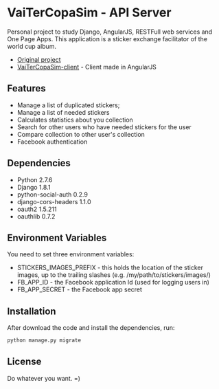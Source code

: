 VaiTerCopaSim - API Server
===
Personal project to study Django, AngularJS, RESTFull web services and One Page Apps. This application is a sticker exchange facilitator of the world cup album.

* [Original project](https://github.com/wormangel/VaiTerCopaSim)
* [VaiTerCopaSim-client](https://github.com/otaciliolacerda/VaiTerCopaSim-client) - Client made in AngularJS

Features
---
* Manage a list of duplicated stickers;
* Manage a list of needed stickers
* Calculates statistics about you collection
* Search for other users who have needed stickers for the user
* Compare collection to other user's collection
* Facebook authentication

Dependencies
---
* Python 2.7.6
* Django 1.8.1
* python-social-auth 0.2.9
* django-cors-headers 1.1.0
* oauth2 1.5.211
* oauthlib 0.7.2

Environment Variables
---
You need to set three environment variables:
* STICKERS_IMAGES_PREFIX - this holds the location of the sticker images, up to the trailing slashes (e.g. /my/path/to/stickers/images/)
* FB_APP_ID - the Facebook application Id (used for logging users in)
* FB_APP_SECRET - the Facebook app secret

Installation
---
After download the code  and install the dependencies, run:

```python
python manage.py migrate
```

License
--
Do whatever you want. =)